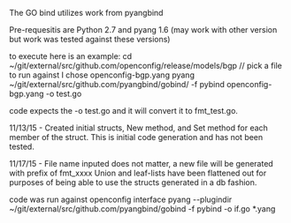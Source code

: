 The GO bind utilizes work from pyangbind

Pre-requesitis are Python 2.7 and pyang 1.6 (may work with other version but work was tested against these versions)

to execute here is an example:
cd ~/git/external/src/github.com/openconfig/release/models/bgp
// pick a file to run against I chose openconfig-bgp.yang 
pyang ~/git/external/src/github.com/pyangbind/gobind/ -f pybind openconfig-bgp.yang -o test.go	

code expects the -o test.go and it will convert it to fmt_test.go. 

11/13/15 - Created initial structs, New method, and Set method for each member of the struct.  This is initial code generation and has not been tested.

11/17/15 - File name inputed does not matter, a new file will be generated with prefix of fmt_xxxx
Union and leaf-lists have been flattened out for purposes of being able to use the structs generated in a db fashion.

code was run against openconfig interface
pyang --plugindir ~/git/external/src/github.com/pyangbind/gobind -f pybind -o if.go *.yang



